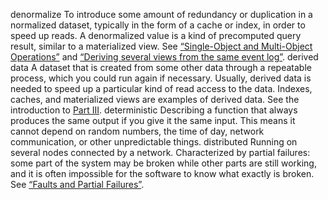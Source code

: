 denormalize 
To introduce some amount of redundancy or duplication in a normalized dataset, typically in the
form of a cache or index, in order to speed up reads. A denormalized value is a kind of
precomputed query result, similar to a materialized view. See [“Single-Object and Multi-Object Operations”](ch07.html#sec_transactions_multi_object)
and [“Deriving several views from the same event log”](ch11.html#sec_stream_deriving_views). derived data 
A dataset that is created from some other data through a repeatable process, which you could run
again if necessary. Usually, derived data is needed to speed up a particular kind of read access
to the data. Indexes, caches, and materialized views are examples of derived data. See the
introduction to [Part III](part03.html#part_systems). deterministic 
Describing a function that always produces the same output if you give it the same input. This
means it cannot depend on random numbers, the time of day, network communication, or other
unpredictable things. distributed 
Running on several nodes connected by a network. Characterized by partial failures: some part of
the system may be broken while other parts are still working, and it is often impossible for the
software to know what exactly is broken. See [“Faults and Partial Failures”](ch08.html#sec_distributed_partial_failure).